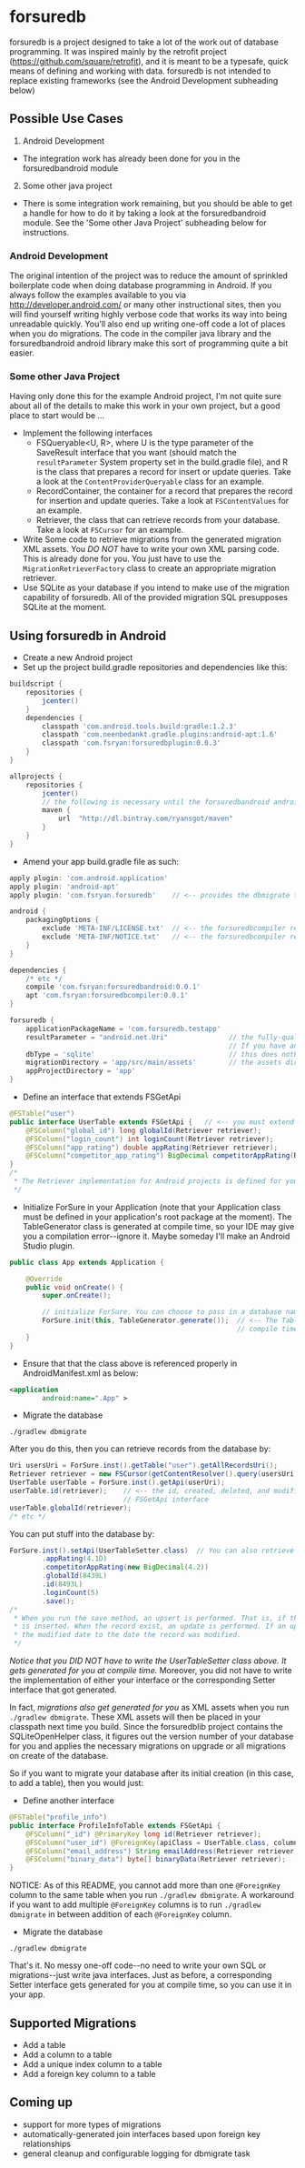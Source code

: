 # forsuredb
forsuredb is a project designed to take a lot of the work out of database programming. It was inspired mainly by the retrofit project (https://github.com/square/retrofit), and it is meant to be a typesafe, quick means of defining and working with data. forsuredb is not intended to replace existing frameworks (see the Android Development subheading below)

## Possible Use Cases
1. Android Development
  * The integration work has already been done for you in the forsuredbandroid module
2. Some other java project
  * There is some integration work remaining, but you should be able to get a handle for how to do it by taking a look at the forsuredbandroid module. See the 'Some other Java Project' subheading below for instructions.

### Android Development
The original intention of the project was to reduce the amount of sprinkled boilerplate code when doing database programming in Android. If you always follow the examples available to you via http://developer.android.com/ or many other instructional sites, then you will find yourself writing highly verbose code that works its way into being unreadable quickly. You'll also end up writing one-off code a lot of places when you do migrations. The code in the compiler java library and the forsuredbandroid android library make this sort of programming quite a bit easier.

### Some other Java Project
Having only done this for the example Android project, I'm not quite sure about all of the details to make this work in your own project, but a good place to start would be ...
- Implement the following interfaces
  - FSQueryable&lt;U, R&gt;, where U is the type parameter of the SaveResult interface that you want (should match the ```resultParameter``` System property set in the build.gradle file), and R is the class that prepares a record for insert or update queries. Take a look at the ```ContentProviderQueryable``` class for an example.
  - RecordContainer, the container for a record that prepares the record for insertion and update queries. Take a look at ```FSContentValues``` for an example.
  - Retriever, the class that can retrieve records from your database. Take a look at ```FSCursor``` for an example.
- Write Some code to retrieve migrations from the generated migration XML assets. You _DO NOT_ have to write your own XML parsing code. This is already done for you. You just have to use the ```MigrationRetrieverFactory``` class to create an appropriate migration retriever.
- Use SQLite as your database if you intend to make use of the migration capability of forsuredb. All of the provided migration SQL presupposes SQLite at the moment.

## Using forsuredb in Android
- Create a new Android project
- Set up the project build.gradle repositories and dependencies like this:
```groovy
buildscript {
    repositories {
        jcenter()
    }
    dependencies {
        classpath 'com.android.tools.build:gradle:1.2.3'
        classpath 'com.neenbedankt.gradle.plugins:android-apt:1.6'
        classpath 'com.fsryan:forsuredbplugin:0.0.3'
    }
}

allprojects {
    repositories {
        jcenter()
        // the following is necessary until the forsuredbandroid android library is hosted on jcenter
        maven {
            url  "http://dl.bintray.com/ryansgot/maven"
        }
    }
}
```
- Amend your app build.gradle file as such:
```groovy
apply plugin: 'com.android.application'
apply plugin: 'android-apt'
apply plugin: 'com.fsryan.forsuredb'    // <-- provides the dbmigrate task

android {
    packagingOptions {
        exclude 'META-INF/LICENSE.txt'  // <-- the forsuredbcompiler relies upon the apache velocity project, which packages a META-INF/LICENSE.txt file. 
        exclude 'META-INF/NOTICE.txt'   // <-- the forsuredbcompiler relies upon the apache velocity project, which packages a META-INF/NOTICE.txt file. 
    }
}

dependencies {
    /* etc */
    compile 'com.fsryan:forsuredbandroid:0.0.1'
    apt 'com.fsryan:forsuredbcompiler:0.0.1'
}

forsuredb {
    applicationPackageName = 'com.forsuredb.testapp'
    resultParameter = "android.net.Uri"               // the fully-qualified class name of the parameterization of the SaveResult.
                                                      // If you have an Android project, this should be the result parameter.
    dbType = 'sqlite'                                 // this does nothing at the moment. Only sqlite is supported.
    migrationDirectory = 'app/src/main/assets'        // the assets directory of your app starting at your project's base directory
    appProjectDirectory = 'app'
}
```
- Define an interface that extends FSGetApi
```java
@FSTable("user")
public interface UserTable extends FSGetApi {   // <-- you must extend FSGetApi when @FSTable annotates an interface or your app won't compile
    @FSColumn("global_id") long globalId(Retriever retriever);
    @FSColumn("login_count") int loginCount(Retriever retriever);
    @FSColumn("app_rating") double appRating(Retriever retriever);
    @FSColumn("competitor_app_rating") BigDecimal competitorAppRating(Retriever retriever);
}
/*
 * The Retriever implementation for Android projects is defined for you as the FSCursor class--which itself is a Cursor
 */
```
- Initialize ForSure in your Application (note that your Application class must be defined in your application's root package at the moment). The TableGenerator class is generated at compile time, so your IDE may give you a compilation error--ignore it. Maybe someday I'll make an Android Studio plugin.
```java
public class App extends Application {

    @Override
    public void onCreate() {
        super.onCreate();

        // initialize ForSure. You can choose to pass in a database name or not.
        ForSure.init(this, TableGenerator.generate());  // <-- The TableGenerator class is generated for you at
                                                        // compile time, so it won't be found until you compile
    }
}
```
- Ensure that that the class above is referenced properly in AndroidManifest.xml as below:
```xml
<application
        android:name=".App" >
```
- Migrate the database
```
./gradlew dbmigrate
```
After you do this, then you can retrieve records from the database by:
```java
Uri usersUri = ForSure.inst().getTable("user").getAllRecordsUri();
Retriever retriever = new FSCursor(getContentResolver().query(usersUri, null, null, null, null));
UserTable userTable = ForSure.inst().getApi(userUri);
userTable.id(retriever);    // <-- the id, created, deleted, and modified methods are defined for you in the 
                            // FSGetApi interface
userTable.globalId(retriever);
/* etc */
```
You can put stuff into the database by:
```java
ForSure.inst().setApi(UserTableSetter.class)  // You can also retrieve the setApi with a Uri
        .appRating(4.1D)
        .competitorAppRating(new BigDecimal(4.2))
        .globalId(8439L)
        .id(8493L)
        .loginCount(5)
        .save();
/*
 * When you run the save method, an upsert is performed. That is, if the record with the _id specified does not exist, a new one
 * is inserted. When the record exist, an update is performed. If an update is performed, then the modified column trigger updates
 * the modified date to the date the record was modified.
 */
```
_Notice that you DID NOT have to write the UserTableSetter class above. It gets generated for you at compile time._ Moreover, you did not have to write the implementation of either your interface or the corresponding Setter interface that got generated.

In fact, _migrations also get generated for you_ as XML assets when you run ```./gradlew dbmigrate```. These XML assets will then be placed in your classpath next time you build. Since the forsuredblib project contains the SQLiteOpenHelper class, it figures out the version number of your database for you and applies the necessary migrations on upgrade or all migrations on create of the database.

So if you want to migrate your database after its initial creation (in this case, to add a table), then you would just:
- Define another interface
```java
@FSTable("profile_info")
public interface ProfileInfoTable extends FSGetApi {
    @FSColumn("_id") @PrimaryKey long id(Retriever retriever);
    @FSColumn("user_id") @ForeignKey(apiClass = UserTable.class, columnName = "_id") long userId(Retriever retriever);
    @FSColumn("email_address") String emailAddress(Retriever retriever);
    @FSColumn("binary_data") byte[] binaryData(Retriever retriever);
}
```
NOTICE: As of this README, you cannot add more than one ```@ForeignKey``` column to the same table when you run ```./gradlew dbmigrate```. A workaround if you want to add multiple ```@ForeignKey``` columns is to run ```./gradlew dbmigrate``` in between addition of each ```@ForeignKey``` column.
- Migrate the database
```
./gradlew dbmigrate
```

That's it. No messy one-off code--no need to write your own SQL or migrations--just write java interfaces. Just as before, a corresponding Setter interface gets generated for you at compile time, so you can use it in your app.

## Supported Migrations
- Add a table
- Add a column to a table
- Add a unique index column to a table
- Add a foreign key column to a table

## Coming up
- support for more types of migrations
- automatically-generated join interfaces based upon foreign key relationships
- general cleanup and configurable logging for dbmigrate task
